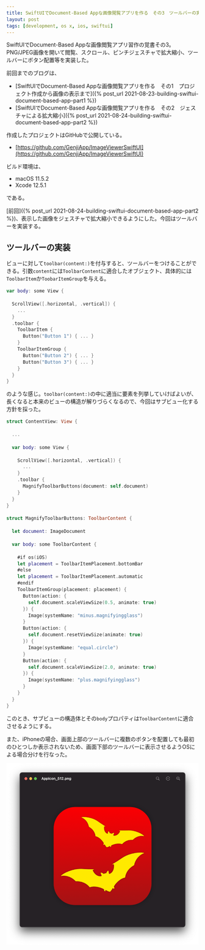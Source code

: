 ```yaml
---
title: SwiftUIでDocument-Based Appな画像閲覧アプリを作る　その3　ツールバーの実装
layout: post
tags: [development, os x, ios, swiftui]
---
```


SwiftUIでDocument-Based Appな画像閲覧アプリ習作の覚書その3。PNG/JPEG画像を開いて閲覧、スクロール、ピンチジェスチャで拡大縮小、ツールバーにボタン配置等を実装した。

前回までのブログは、

- [SwiftUIでDocument-Based Appな画像閲覧アプリを作る　その1　プロジェクト作成から画像の表示まで]({% post_url 2021-08-23-building-swiftui-document-based-app-part1 %})
- [SwiftUIでDocument-Based Appな画像閲覧アプリを作る　その2　ジェスチャによる拡大縮小]({% post_url 2021-08-24-building-swiftui-document-based-app-part2 %})

作成したプロジェクトはGitHubで公開している。

- [https://github.com/GenjiApp/ImageViewerSwiftUI](https://github.com/GenjiApp/ImageViewerSwiftUI)

ビルド環境は、

- macOS 11.5.2
- Xcode 12.5.1

である。

[前回]({% post_url 2021-08-24-building-swiftui-document-based-app-part2 %})、表示した画像をジェスチャで拡大縮小できるようにした。今回はツールバーを実装する。

## ツールバーの実装

ビューに対して`toolbar(content:)`を付与すると、ツールバーをつけることができる。引数`content`には`ToolbarContent`に適合したオブジェクト、具体的には`ToolbarItem`か`ToobarItemGroup`を与える。

```swift
var body: some View {

  ScrollView([.horizontal, .vertical]) {
    ...
  }
  .toolbar {
    ToolbarItem {
      Button("Button 1") { ... }
    }
    ToolbarItemGroup {
      Button("Button 2") { ... }
      Button("Button 3") { ... }
    }
  }
}
```

のような感じ。`toolbar(content:)`の中に適当に要素を列挙していけばよいが、長くなると本来のビューの構造が解りづらくなるので、今回はサブビュー化する方針を採った。

```swift
struct ContentView: View {

  ...

  var body: some View {

    ScrollView([.horizontal, .vertical]) {
      ...
    }
    .toolbar {
      MagnifyToolbarButtons(document: self.document)
    }
  }
}

struct MagnifyToolbarButtons: ToolbarContent {

  let document: ImageDocument

  var body: some ToolbarContent {

    #if os(iOS)
    let placement = ToolbarItemPlacement.bottomBar
    #else
    let placement = ToolbarItemPlacement.automatic
    #endif
    ToolbarItemGroup(placement: placement) {
      Button(action: {
        self.document.scaleViewSize(0.5, animate: true)
      }) {
        Image(systemName: "minus.magnifyingglass")
      }
      Button(action: {
        self.document.resetViewSize(animate: true)
      }) {
        Image(systemName: "equal.circle")
      }
      Button(action: {
        self.document.scaleViewSize(2.0, animate: true)
      }) {
        Image(systemName: "plus.magnifyingglass")
      }
    }
  }
}

```

このとき、サブビューの構造体とその`body`プロパティは`ToolbarContent`に適合させるようにする。

また、iPhoneの場合、画面上部のツールバーに複数のボタンを配置しても最初のひとつしか表示されないため、画面下部のツールバーに表示させるようOSによる場合分けを行なった。

![](/blog/img/20210826/01-toolbar.png)

